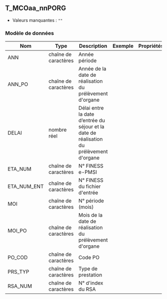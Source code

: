 ## T_MCOaa_nnPORG

- Valeurs manquantes : `""`

### Modèle de données

|Nom|Type|Description|Exemple|Propriétés|
|-|-|-|-|-|
|ANN|chaîne de caractères|Année période|||
|ANN_PO|chaîne de caractères|Année de la date de réalisation du prélèvement d'organe|||
|DELAI|nombre réel|Délai entre la date d’entrée du séjour et la date de réalisation du prélèvement d'organe|||
|ETA_NUM|chaîne de caractères|N° FINESS e-PMSI|||
|ETA_NUM_ENT|chaîne de caractères|N° FINESS du fichier d'entrée|||
|MOI|chaîne de caractères|N° période (mois)|||
|MOI_PO|chaîne de caractères|Mois de la date de réalisation du prélèvement d'organe|||
|PO_COD|chaîne de caractères|Code PO|||
|PRS_TYP|chaîne de caractères|Type de prestation|||
|RSA_NUM|chaîne de caractères|N° d'index du RSA|||
